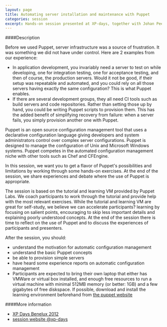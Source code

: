 ```yaml
---
layout: page
title: Automating server installation and maintenance with Puppet
categories: session
excerpt: Hands-on session presented at XP-days, together with Johan Peeters, 29/11/2012
---
```


####Description

Before we used Puppet, server infrastructure was a source of frustration. It was something we did not have under control.
Here are 2 examples from our experience: 
- In application development, you invariably need a server to test on while developing, one for integration testing, one for acceptance testing, and then of course, the production servers. Would it not be good, if their setup was repeatable and automated, and you could rely on all those servers having exactly the same configuration? This is what Puppet enables.
- If there are several development groups, they all need CI tools such as build servers and code repositories. Rather than setting those up by hand, you could be writing Puppet scripts to provision them. This has the added benefit of simplifying recovery from failure: when a server fails, you simply provision another one with Puppet. 
 
Puppet is an open source configuration management tool that uses a declarative configuration language giving developers and system administrators control over complex server configurations. Puppet is designed to manage the configuration of Unix and Microsoft Windows systems. Puppet competes in the automated configuration management niche with other tools such as Chef and CFEngine.

In this session, we want you to get a flavor of Puppet's possibilities and limitations by working through some hands-on exercises. At the end of the session, we share experiences and debate where the use of Puppet is appropriate.

The session is based on the tutorial and learning VM provided by Puppet Labs. We coach participants to work through the tutorial and provide help with the most relevant exercises. While the tutorial and learning VM are great for self-study, we believe we can accelerate participants? learning by focusing on salient points, encouraging to skip less important details and explaining poorly understood concepts. At the end of the session there is time to reflect on the use of Puppet and to discuss the experiences of participants and presenters.

After the session, you should:
- understand the motivation for automatic configuration management
- understand the basic Puppet concepts
- be able to provision simple servers 
- have heard some experience reports on automatic configuration management
- Participants are expected to bring their own laptop that either has VMWare or virtual box installed, and enough free resources to run a virtual machine with minimal 512MB memory (or better: 1GB) and a few gigabytes of free diskspace. If possible, download and install the learning environment beforehand from [the puppet website](http://info.puppetlabs.com/download-learning-puppet-VM.html)

####More information
- [XP Days Benelux 2012](http://www.xpday.net/Xpday2012/FrontPage.html)
- [session website @xp-days](http://www.xpday.net/Xpday2012/public_program/sessions/52/public.html)